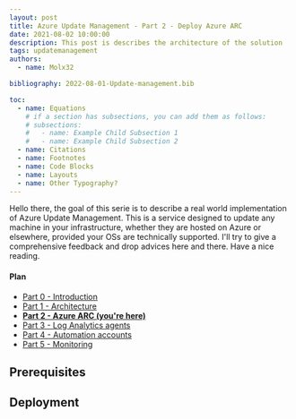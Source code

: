 ```yaml
---
layout: post
title: Azure Update Management - Part 2 - Deploy Azure ARC
date: 2021-08-02 10:00:00
description: This post is describes the architecture of the solution
tags: updatemanagement
authors:
  - name: Molx32

bibliography: 2022-08-01-Update-management.bib

toc:
  - name: Equations
    # if a section has subsections, you can add them as follows:
    # subsections:
    #   - name: Example Child Subsection 1
    #   - name: Example Child Subsection 2
  - name: Citations
  - name: Footnotes
  - name: Code Blocks
  - name: Layouts
  - name: Other Typography?
---
```

Hello there, the goal of this serie is to describe a real world implementation of Azure Update Management. This is a service designed to update any machine in your infrastructure, whether they are hosted on Azure or elsewhere, provided your OSs are technically supported. I'll try to give a comprehensive feedback and drop advices here and there. Have a nice reading.

#### Plan
- [Part 0 - Introduction](/al-folio/blog/2021/Update-management-00/)
- [Part 1 - Architecture](/al-folio/blog/2021/Update-management-01/)
- <b>[Part 2 - Azure ARC (you're here)](/al-folio/blog/2021/Update-management-02/)</b>
- [Part 3 - Log Analytics agents](/al-folio/blog/2021/Update-management-03/)
- [Part 4 - Automation accounts](/al-folio/blog/2021/Update-management-04/)
- [Part 5 - Monitoring](/al-folio/blog/2021/Update-management-05/)
## Prerequisites
## Deployment